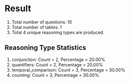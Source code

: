 # Result<br/>
1. Total number of questions: 10<br/>
2. Total number of tables: 1<br/>
3. Total 4 unique reasoning types are produced.<br/>
## **Reasoning Type Statistics**<br/>
1. conjunction: Count = 2, Percentage = 20.00%<br/>
2. quantifiers: Count = 2, Percentage = 20.00%<br/>
3. temporal_comparison: Count = 3, Percentage = 30.00%<br/>
4. counting: Count = 3, Percentage = 30.00%<br/>
